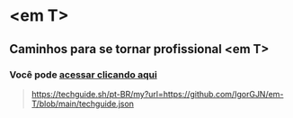 # &lt;em T>

## Caminhos para se tornar profissional &lt;em T>

### Você pode [acessar clicando aqui](https://techguide.sh/pt-BR/my?url=https://github.com/IgorGJN/em-T/blob/main/techguide.json)

> https://techguide.sh/pt-BR/my?url=https://github.com/IgorGJN/em-T/blob/main/techguide.json

